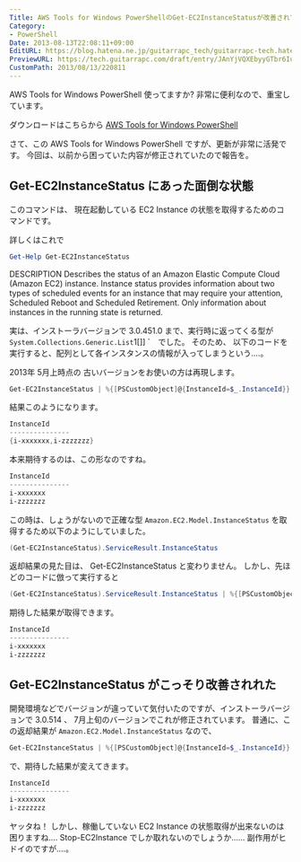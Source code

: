 ```yaml
---
Title: AWS Tools for Windows PowerShellのGet-EC2InstanceStatusが改善されてた
Category:
- PowerShell
Date: 2013-08-13T22:08:11+09:00
EditURL: https://blog.hatena.ne.jp/guitarrapc_tech/guitarrapc-tech.hatenablog.com/atom/entry/6802418398340959850
PreviewURL: https://tech.guitarrapc.com/draft/entry/JAnYjVQXEbyyGTbr6Iuop0eDnLs
CustomPath: 2013/08/13/220811
---
```


<!--
Date: 2013-08-13T22:08:11+09:00
URL: https://tech.guitarrapc.com/entry/2013/08/13/220811
-->

AWS Tools for Windows PowerShell 使ってますか?
非常に便利なので、重宝しています。

ダウンロードはこちらから
[AWS Tools for Windows PowerShell](http://aws.amazon.com/jp/powershell/)

さて、この AWS Tools for Windows PowerShell ですが、更新が非常に活発です。
今回は、以前から困っていた内容が修正されていたので報告を。



## Get-EC2InstanceStatus にあった面倒な状態

このコマンドは、 現在起動している EC2 Instance の状態を取得するためのコマンドです。

詳しくはこれで

```ps1
Get-Help Get-EC2InstanceStatus
```


DESCRIPTION
    Describes the status of an Amazon Elastic Compute Cloud (Amazon EC2) instance. Instance status provides information about two types of scheduled events for an instance that may require your attention, Scheduled Reboot and Scheduled
    Retirement. Only information about instances in the running state is returned.


実は、インストーラバージョンで 3.0.451.0 まで、実行時に返ってくる型が `System.Collections.Generic.List`1[]] `　でした。
そのため、 以下のコードを実行すると、配列として各インスタンスの情報が入ってしまうという....。

2013年 5月上時点の 古いバージョンをお使いの方は再現します。

```ps1
Get-EC2InstanceStatus | %{[PSCustomObject]@{InstanceId=$_.InstanceId}}
```


結果このようになります。

```ps1
InstanceId
---------------
{i-xxxxxxx,i-zzzzzzz}
```


本来期待するのは、この形なのですね。

```ps1
InstanceId
---------------
i-xxxxxxx
i-zzzzzzz
```


この時は、しょうがないので正確な型 `Amazon.EC2.Model.InstanceStatus` を取得するため以下のようにしていました。

```ps1
(Get-EC2InstanceStatus).ServiceResult.InstanceStatus
```


返却結果の見た目は、 Get-EC2InstanceStatus と変わりません。
しかし、先ほどのコードに倣って実行すると

```ps1
(Get-EC2InstanceStatus).ServiceResult.InstanceStatus | %{[PSCustomObject]@{InstanceId=$_.InstanceId}}
```


期待した結果が取得できます。

```ps1
InstanceId
---------------
i-xxxxxxx
i-zzzzzzz
```



## Get-EC2InstanceStatus がこっそり改善されれた

開発環境などでバージョンが違っていて気付いたのですが、インストーラバージョンで 3.0.514 、 7月上旬のバージョンでこれが修正されています。
普通に、この返却結果が `Amazon.EC2.Model.InstanceStatus` なので、


```ps1
Get-EC2InstanceStatus | %{[PSCustomObject]@{InstanceId=$_.InstanceId}}
```


で、期待した結果が変えてきます。

```ps1
InstanceId
---------------
i-xxxxxxx
i-zzzzzzz
```


ヤッタね！
しかし、稼働していない EC2 Instance の状態取得が出来ないのは困りますね.... Stop-EC2Instance でしか取れないのでしょうか...... 副作用がヒドイのですが....。
